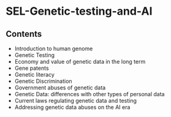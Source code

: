 # SEL-Genetic-testing-and-AI
## Contents
* Introduction to human genome
* Genetic Testing
* Economy and value of genetic data in the long term
* Gene patents
* Genetic literacy
* Genetic Discrimination
* Government abuses of genetic data
* Genetic Data: differences with other types of personal data
* Current laws regulating genetic data and testing
* Addressing genetic data abuses on the AI era
